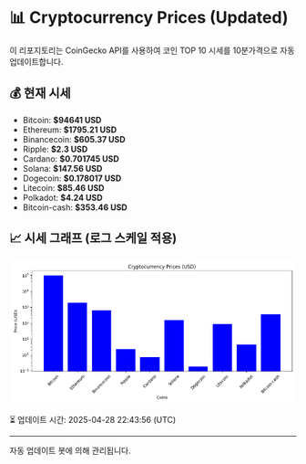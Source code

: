 
# 📊 Cryptocurrency Prices (Updated)

이 리포지토리는 CoinGecko API를 사용하여 코인 TOP 10 시세를 10분가격으로 자동 업데이트합니다.

## 💰 현재 시세
- Bitcoin: **$94641 USD**
- Ethereum: **$1795.21 USD**
- Binancecoin: **$605.37 USD**
- Ripple: **$2.3 USD**
- Cardano: **$0.701745 USD**
- Solana: **$147.56 USD**
- Dogecoin: **$0.178017 USD**
- Litecoin: **$85.46 USD**
- Polkadot: **$4.24 USD**
- Bitcoin-cash: **$353.46 USD**

## 📈 시세 그래프 (로그 스케일 적용)
![Crypto Prices](crypto_prices.png)

⏳ 업데이트 시간: 2025-04-28 22:43:56 (UTC)

---
자동 업데이트 봇에 의해 관리됩니다.
